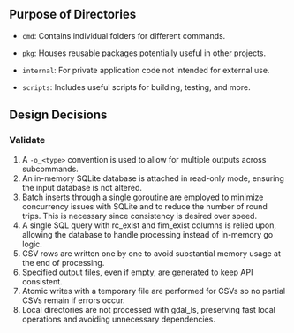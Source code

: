 ## Purpose of Directories

- `cmd`: Contains individual folders for different commands.

- `pkg`: Houses reusable packages potentially useful in other projects.

- `internal`: For private application code not intended for external use.

- `scripts`: Includes useful scripts for building, testing, and more.

## Design Decisions

### Validate
1. A  `-o_<type>` convention is used to allow for multiple outputs across subcommands.
2. An in-memory SQLite database is attached in read-only mode, ensuring the input database is not altered.
3. Batch inserts through a single goroutine are employed to minimize concurrency issues with SQLite and to reduce the number of round trips. This is necessary since consistency is desired over speed.
4. A single SQL query with rc_exist and fim_exist columns is relied upon, allowing the database to handle processing instead of in-memory go logic.
5. CSV rows are written one by one to avoid substantial memory usage at the end of processing.
6. Specified output files, even if empty, are generated to keep API consistent.
7. Atomic writes with a temporary file are performed for CSVs so no partial CSVs remain if errors occur.
8. Local directories are not processed with gdal_ls, preserving fast local operations and avoiding unnecessary dependencies.
